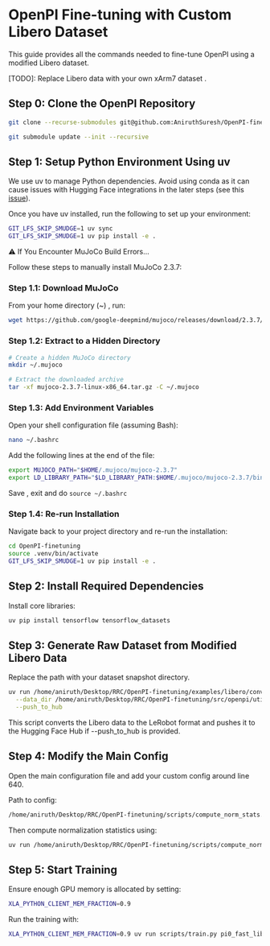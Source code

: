 # OpenPI Fine-tuning with Custom Libero Dataset

This guide provides all the commands needed to fine-tune OpenPI using a modified Libero dataset. 

[TODO]: Replace Libero data with your own xArm7 dataset . 

## Step 0: Clone the OpenPI Repository

```bash
git clone --recurse-submodules git@github.com:AniruthSuresh/OpenPI-finetuning.git

git submodule update --init --recursive
```

## Step 1: Setup Python Environment Using uv

We use uv to manage Python dependencies. Avoid using conda as it can cause issues with Hugging Face integrations in the later steps (see this [issue](https://github.com/huggingface/lerobot/issues/255)).

Once you have uv installed, run the following to set up your environment:

```bash
GIT_LFS_SKIP_SMUDGE=1 uv sync
GIT_LFS_SKIP_SMUDGE=1 uv pip install -e .
```

⚠️ If You Encounter MuJoCo Build Errors...

Follow these steps to manually install MuJoCo 2.3.7:


### Step 1.1: Download MuJoCo

From your home directory (~) , run:

```bash
wget https://github.com/google-deepmind/mujoco/releases/download/2.3.7/mujoco-2.3.7-linux-x86_64.tar.gz
```
### Step 1.2: Extract to a Hidden Directory

```bash
# Create a hidden MuJoCo directory
mkdir ~/.mujoco

# Extract the downloaded archive
tar -xf mujoco-2.3.7-linux-x86_64.tar.gz -C ~/.mujoco
```

### Step 1.3: Add Environment Variables

Open your shell configuration file (assuming Bash):

```bash
nano ~/.bashrc
```
Add the following lines at the end of the file:

```bash
export MUJOCO_PATH="$HOME/.mujoco/mujoco-2.3.7"
export LD_LIBRARY_PATH="$LD_LIBRARY_PATH:$HOME/.mujoco/mujoco-2.3.7/bin"
```

Save ,  exit and do `source ~/.bashrc`

### Step 1.4: Re-run Installation

Navigate back to your project directory and re-run the installation:

```bash
cd OpenPI-finetuning
source .venv/bin/activate
GIT_LFS_SKIP_SMUDGE=1 uv pip install -e .
```



## Step 2: Install Required Dependencies

Install core libraries:

```bash
uv pip install tensorflow tensorflow_datasets
```

## Step 3: Generate Raw Dataset from Modified Libero Data

Replace the path with your dataset snapshot directory.

```bash
uv run /home/aniruth/Desktop/RRC/OpenPI-finetuning/examples/libero/convert_libero_data_to_lerobot.py \
  --data_dir /home/aniruth/Desktop/RRC/OpenPI-finetuning/src/openpi/utils/modified_libero_rlds \
  --push_to_hub
```


This script converts the Libero data to the LeRobot format and pushes it to the Hugging Face Hub if --push_to_hub is provided.

## Step 4: Modify the Main Config

Open the main configuration file and add your custom config around line 640.

Path to config:
```bash
/home/aniruth/Desktop/RRC/OpenPI-finetuning/scripts/compute_norm_stats.py
```

Then compute normalization statistics using:
```bash
uv run /home/aniruth/Desktop/RRC/OpenPI-finetuning/scripts/compute_norm_stats.py --config-name pi0_fast_libero_low_mem_finetune_mine
```

## Step 5: Start Training

Ensure enough GPU memory is allocated by setting:
```bash
XLA_PYTHON_CLIENT_MEM_FRACTION=0.9
```

Run the training with:
```bash
XLA_PYTHON_CLIENT_MEM_FRACTION=0.9 uv run scripts/train.py pi0_fast_libero_low_mem_finetune_mine
```
